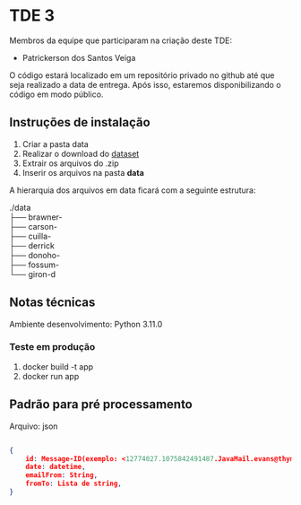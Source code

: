 # TDE 3

Membros da equipe que participaram na criação deste TDE:

- Patrickerson dos Santos Veiga

O código estará localizado em um repositório privado no github até que seja realizado a data de entrega. Após isso, estaremos disponibilizando o código em modo público.

## Instruções de instalação

1. Criar a pasta data
2. Realizar o download do [dataset][link_dataset]
3. Extrair os arquivos do .zip
4. Inserir os arquivos na pasta **data**

A hierarquia dos arquivos em data ficará com a seguinte estrutura:

./data<br/>
├── brawner- <br/>
├── carson- <br/>
├── cuilla- <br/>
├── derrick <br/>
├── donoho- <br/>
├── fossum- <br/>
└── giron-d <br/>

[link_dataset]:https://drive.google.com/file/d/15vrDNLSYLvS4cvA0GILzeqx7SB4Mn6ud/view?usp=sharing

## Notas técnicas

Ambiente desenvolvimento: Python 3.11.0

### Teste em produção

1. docker build -t app
2. docker run app


## Padrão para pré processamento
Arquivo: json
```json

{
    id: Message-ID(exemplo: <12774027.1075842491487.JavaMail.evans@thyme>),
    date: datetime,
    emailFrom: String,
    fromTo: Lista de string,
}